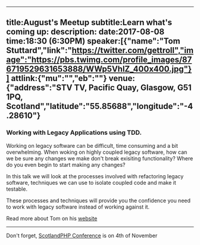 ----
title:August's Meetup
subtitle:Learn what's coming up:
description:
date:2017-08-08
time:18:30 (6:30PM)
speaker:[{"name":"Tom Stuttard","link":"https://twitter.com/gettroll","image":"https://pbs.twimg.com/profile_images/876719529631653888/WWp5VhlZ_400x400.jpg"}]
attlink:{"mu":"","eb":""}
venue:{"address":"STV TV, Pacific Quay, Glasgow, G51 1PQ, Scotland","latitude":"55.85688","longitude":"-4.28610"}
----

### Working with Legacy Applications using TDD.

Working on legacy software can be difficult, time consuming and a bit overwhelming. When woking on highly coupled legacy software, how can we be sure any changes we make don't break exisiting functionality? Where do you even begin to start making any changes?

In this talk we will look at the processes involved with refactoring legacy software, techniques we can use to isolate coupled code and make it testable.

These processes and techniques will provide you the confidence you need to work with legacy software instead of working against it.

Read more about Tom on his [website](http://tstuttard.co.uk)

---
Don't forget, [ScotlandPHP Conference](https://conference.scotlandphp.co.uk/) is on 4th of November

